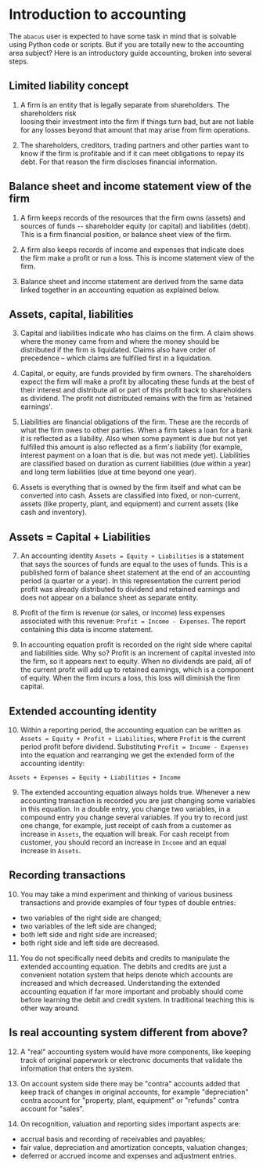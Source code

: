 # Introduction to accounting

The `abacus` user is expected to have some task in mind that is solvable using Python code or scripts. But if you are totally new to the accounting area subject? Here is an introductory guide accounting, broken into several steps.

## Limited liability concept

1. A firm is an entity that is legally separate from shareholders. The shareholders risk  
   loosing their investment into the firm if things turn bad, but are not liable for any losses beyond that amount that may arise from firm operations.

2. The shareholders, creditors, trading partners and other parties want to know if
   the firm is profitable and if it can meet obligations to repay its debt. For that
   reason the firm discloses financial information.

## Balance sheet and income statement view of the firm

1. A firm keeps records of the resources that the firm owns (assets) and sources of funds -- shareholder equity (or capital) and liabilities (debt). This is a firm financial position, or balance sheet view of the firm.

2. A firm also keeps records of income and expenses that indicate does the firm make a profit or run a loss. This is income statement view of the firm.

3. Balance sheet and income statement are derived from the same data linked together in an accounting equation as explained below.

## Assets, capital, liabilities

3. Capital and liabilities indicate who has claims on the firm. A claim shows where the money came from and where the money should be distributed if the firm is liquidated. Claims also have order of precedence – which claims are fulfilled first in a liquidation.

4. Capital, or equity, are funds provided by firm owners. The shareholders expect the firm will make a profit by allocating these funds at the best of their interest and distribute all or part of this profit back to shareholders as dividend. The profit not distributed remains with the firm as 'retained earnings'.

5. Liabilities are financial obligations of the firm. These are the records of what the firm owes to other parties. When a firm takes a loan for a bank it is reflected as a liability. Also when some payment is due but not yet fulfilled this amount is also reflected as a firm's liability (for example, interest payment on a loan that is die. but was not mede yet). Liabilities are classified based on duration as current liabilities (due within a year) and long term liabilities (due at time beyond one year).

6. Assets is everything that is owned by the firm itself and what can be converted into cash. Assets are classified into fixed, or non-current, assets (like property, plant, and equipment) and current assets (like cash and inventory).

## Assets = Capital + Liabilities

7. An accounting identity `Assets = Equity + Liabilities` is a statement that says the sources of funds are equal to the uses of funds. This is a published form of balance sheet statement at the end of an accounting period (a quarter or a year). In this representation the current period profit was already distributed to dividend and retained earnings and does not appear on a balance sheet as separate entity.

8. Profit of the firm is revenue (or sales, or income) less expenses associated with this revenue: `Profit = Income - Expenses`. The report containing this data is income statement.

9. In accounting equation profit is recorded on the right side where capital and liabilities side. Why so? Profit is an increment of capital invested into the firm, so it appears next to equity. When no dividends are paid, all of the current profit will add up to retained earnings, which is a component of equity. When the firm incurs a loss, this loss will diminish the firm capital.

## Extended accounting identity

10. Within a reporting period, the accounting equation can be written as `Assets = Equity + Profit + Liabilities`, where `Profit` is the current period profit before dividend. Substituting `Profit = Income - Expenses` into the equation and rearranging we get the extended form of the accounting identity:

```
Assets + Expenses = Equity + Liabilities + Income
```

9. The extended accounting equation always holds true. Whenever a new accounting transaction is recorded you are just changing some variables in this equation. In a double entry, you change two variables, in a compound entry you change several variables. If you try to record just one change, for example, just receipt of cash from a customer as increase in `Assets`, the equation will break. For cash receipt from customer, you should record an increase in `Income` and an equal increase in `Assets`.

## Recording transactions

10. You may take a mind experiment and thinking of various business transactions and provide examples of four types of double entries:

- two variables of the right side are changed;
- two variables of the left side are changed;
- both left side and right side are increased;
- both right side and left side are decreased.

11. You do not specifically need debits and credits to manipulate the extended accounting equation. The debits and credits are just a convenient notation system that helps denote which accounts are increased and which decreased. Understanding the extended accounting equation if far more important and probably should come before learning the debit and credit system. In traditional teaching this is other way around.

## Is real accounting system different from above?

12. A "real" accounting system would have more components, like keeping track
    of original paperwork or electronic documents that validate the information 
    that enters the system.

13. On account system side there may be "contra" accounts added that keep track 
    of changes in original accounts, for example "depreciation" contra account 
    for "property, plant, equipment" or "refunds" contra account for "sales". 

14. On recognition, valuation and reporting sides important aspects are:

   - accrual basis and recording of receivables and payables;
   - fair value, depreciation and amortization concepts, valuation changes;
   - deferred or accrued income and expenses and adjustment entries.

